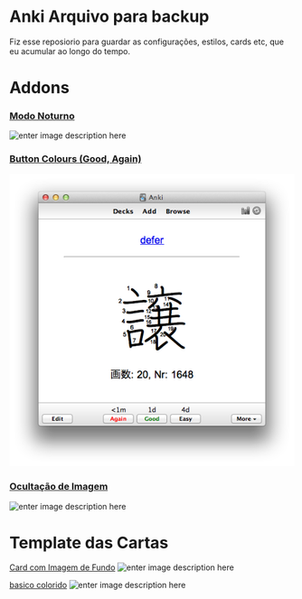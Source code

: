 ﻿# Anki Arquivo para backup 
Fiz esse reposiorio para guardar as configurações, estilos, cards etc, que eu acumular ao longo do tempo.


# Addons
### [Modo Noturno](https://ankiweb.net/shared/info/1496166067)
![enter image description here](https://raw.githubusercontent.com/krassowski/Anki-Night-Mode/master/preview.png)

### [Button Colours (Good, Again)](https://ankiweb.net/shared/info/2494384865)
![](https://raw.githubusercontent.com/C9HDN/anki-button-colours/master/screenshot.jpeg)

### [Ocultação de Imagem](https://ankiweb.net/shared/info/1111933094)
![enter image description here](https://raw.githubusercontent.com/glutanimate/image-occlusion-enhanced/master/screenshots/ankiweb.png)


# Template das Cartas
[Card com Imagem de Fundo](https://github.com/rafamar9806/ankiTricks/blob/master/cardEstilo/cardBackgroundImage.css)
![enter image description here](https://i.imgur.com/EHoHp48.jpg)

[basico colorido](https://github.com/rafamar9806/ankiTricks/blob/master/cardEstilo/cardBackgroundImage.css)
![enter image description here](https://i.imgur.com/DC8kyQmg.jpg)


